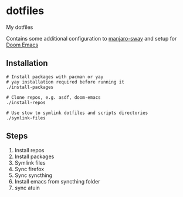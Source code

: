 # dotfiles

My dotfiles

Contains some additional configuration to [manjaro-sway] and setup for [Doom Emacs][doom-emacs]

## Installation

``` shell
# Install packages with pacman or yay
# yay installation required before running it
./install-packages

# Clone repos, e.g. asdf, doom-emacs
./install-repos

# Use stow to symlink dotfiles and scripts directories
./symlink-files
```

[manjaro-sway]: https://github.com/manjaro-sway/manjaro-sway
[doom-emacs]: https://github.com/doomemacs/doomemacs

## Steps

1. Install repos
1. Install packages
1. Symlink files
1. Sync firefox
1. Sync syncthing
1. Install emacs from syncthing folder
1. sync atuin
